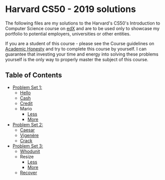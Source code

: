 # Harvard CS50 - 2019 solutions

The following files are my solutions to the Harvard's CS50's Introduction to Computer Science course on [edX](https://courses.edx.org/courses/course-v1:HarvardX+CS50+X/course/) and are to be used only to showcase my portfolio to potential employers, universities or other entities.

If you are a student of this course - please see the Course guidelines on [Academic Honesty](https://docs.cs50.net/2019/x/syllabus.html#academic-honesty) and try to complete this course by yourself. I can guarantee that investing your time and energy into solving these problems yourself is the only way to properly master the subject of this course.

## Table of Contents
- [Problem Set 1:](/pset1)
  * [Hello](/pset1/hello.c)
  * [Cash](/pset1/cash.c)
  * [Credit](/pset1/credit.c)
  * Mario
    + [Less](/pset1/mario_less.c)
    + [More](/pset1/mario_more.c)
- [Problem Set 2:](/pset2)
  * [Caesar](/pset2/caesar.c)
  * [Vigenère](/pset2/vigenere.c)
  * [Crack](/pset2/crack.c)
- [Problem Set 3:](/pset3)
  * [Whodunit](/pset3/whodunit.c)
  * Resize
    + [Less](/pset3/resize_less.c)
    + [More](/pset3/resize_more.c)
  * [Recover](/pset3/recover.c)